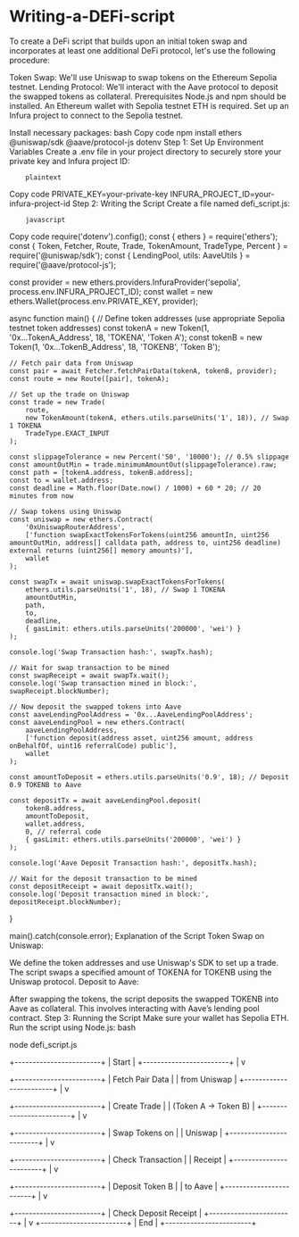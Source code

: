 # Writing-a-DEFi-script


To create a DeFi script that builds upon an initial token swap and incorporates at least one additional DeFi protocol, let's use the following procedure:

Token Swap: We'll use Uniswap to swap tokens on the Ethereum Sepolia testnet.
Lending Protocol: We'll interact with the Aave protocol to deposit the swapped tokens as collateral.
Prerequisites
Node.js and npm should be installed.
An Ethereum wallet with Sepolia testnet ETH is required.
Set up an Infura project to connect to the Sepolia testnet.

Install necessary packages:
bash
Copy code
npm install ethers @uniswap/sdk @aave/protocol-js dotenv
Step 1: Set Up Environment Variables
Create a .env file in your project directory to securely store your private key and Infura project ID:

        plaintext
Copy code
PRIVATE_KEY=your-private-key
INFURA_PROJECT_ID=your-infura-project-id
Step 2: Writing the Script
Create a file named defi_script.js:

        javascript
Copy code
require('dotenv').config();
const { ethers } = require('ethers');
const { Token, Fetcher, Route, Trade, TokenAmount, TradeType, Percent } = require('@uniswap/sdk');
const { LendingPool, utils: AaveUtils } = require('@aave/protocol-js');

const provider = new ethers.providers.InfuraProvider('sepolia', process.env.INFURA_PROJECT_ID);
const wallet = new ethers.Wallet(process.env.PRIVATE_KEY, provider);

async function main() {
    // Define token addresses (use appropriate Sepolia testnet token addresses)
    const tokenA = new Token(1, '0x...TokenA_Address', 18, 'TOKENA', 'Token A');
    const tokenB = new Token(1, '0x...TokenB_Address', 18, 'TOKENB', 'Token B');

    // Fetch pair data from Uniswap
    const pair = await Fetcher.fetchPairData(tokenA, tokenB, provider);
    const route = new Route([pair], tokenA);

    // Set up the trade on Uniswap
    const trade = new Trade(
        route,
        new TokenAmount(tokenA, ethers.utils.parseUnits('1', 18)), // Swap 1 TOKENA
        TradeType.EXACT_INPUT
    );

    const slippageTolerance = new Percent('50', '10000'); // 0.5% slippage
    const amountOutMin = trade.minimumAmountOut(slippageTolerance).raw;
    const path = [tokenA.address, tokenB.address];
    const to = wallet.address;
    const deadline = Math.floor(Date.now() / 1000) + 60 * 20; // 20 minutes from now

    // Swap tokens using Uniswap
    const uniswap = new ethers.Contract(
        '0xUniswapRouterAddress',
        ['function swapExactTokensForTokens(uint256 amountIn, uint256 amountOutMin, address[] calldata path, address to, uint256 deadline) external returns (uint256[] memory amounts)'],
        wallet
    );

    const swapTx = await uniswap.swapExactTokensForTokens(
        ethers.utils.parseUnits('1', 18), // Swap 1 TOKENA
        amountOutMin,
        path,
        to,
        deadline,
        { gasLimit: ethers.utils.parseUnits('200000', 'wei') }
    );

    console.log('Swap Transaction hash:', swapTx.hash);

    // Wait for swap transaction to be mined
    const swapReceipt = await swapTx.wait();
    console.log('Swap transaction mined in block:', swapReceipt.blockNumber);

    // Now deposit the swapped tokens into Aave
    const aaveLendingPoolAddress = '0x...AaveLendingPoolAddress';
    const aaveLendingPool = new ethers.Contract(
        aaveLendingPoolAddress,
        ['function deposit(address asset, uint256 amount, address onBehalfOf, uint16 referralCode) public'],
        wallet
    );

    const amountToDeposit = ethers.utils.parseUnits('0.9', 18); // Deposit 0.9 TOKENB to Aave

    const depositTx = await aaveLendingPool.deposit(
        tokenB.address,
        amountToDeposit,
        wallet.address,
        0, // referral code
        { gasLimit: ethers.utils.parseUnits('200000', 'wei') }
    );

    console.log('Aave Deposit Transaction hash:', depositTx.hash);

    // Wait for the deposit transaction to be mined
    const depositReceipt = await depositTx.wait();
    console.log('Deposit transaction mined in block:', depositReceipt.blockNumber);
}

main().catch(console.error);
Explanation of the Script
Token Swap on Uniswap:

We define the token addresses and use Uniswap's SDK to set up a trade.
The script swaps a specified amount of TOKENA for TOKENB using the Uniswap protocol.
Deposit to Aave:

After swapping the tokens, the script deposits the swapped TOKENB into Aave as collateral.
This involves interacting with Aave’s lending pool contract.
Step 3: Running the Script
Make sure your wallet has Sepolia ETH.
Run the script using Node.js:
bash

node defi_script.js

+------------------------+
|        Start           |
+------------------------+
            |
            v
            
+------------------------+
|  Fetch Pair Data       |
|   from Uniswap         |
+------------------------+
            |
            v
            
+------------------------+
|   Create Trade         |
|   (Token A -> Token B) |
+------------------------+
            |
            v
            
+------------------------+
|  Swap Tokens on        |
|   Uniswap              |
+------------------------+
            |
            v
            
+------------------------+
| Check Transaction      |
| Receipt                |
+------------------------+
            |
            v
            
+------------------------+
| Deposit Token B        |
|  to Aave               |
+------------------------+
            |
            v
            
+------------------------+
| Check Deposit Receipt  |
+------------------------+
            |
            v
+------------------------+
|         End            |
+------------------------+
